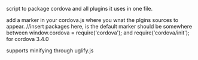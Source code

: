 script to package cordova and all plugins it uses in one file.

add a marker in your cordova.js where you wnat the plgins sources to appear.
//insert packages here, is the default marker
should be somewhere between 
window.cordova = require('cordova');
and 
require('cordova/init');
for cordova 3.4.0

supports minifying through uglify.js

